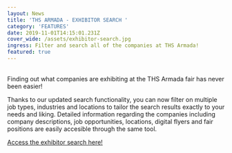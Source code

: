 ```yaml
---
layout: News
title: 'THS ARMADA - EXHIBITOR SEARCH '
category: 'FEATURES'
date: 2019-11-01T14:15:01.231Z
cover_wide: /assets/exhibitor-search.jpg
ingress: Filter and search all of the companies at THS Armada!
featured: true
---
```

<br/>
Finding out what companies are exhibiting at the THS Armada fair has never been easier!

Thanks to our updated search functionality, you can now filter on multiple job types, industries and locations to tailor the search results exactly to your needs and liking. Detailed information regarding the companies including company descriptions, job opportunities, locations, digital flyers and fair positions are easily accesible through the same tool.

[Access the exhibitor search here!](https://armada.nu/exhibitors/)

